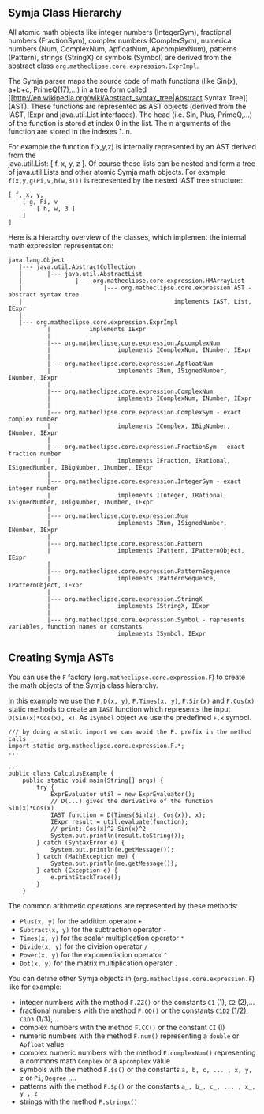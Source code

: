 ## Symja Class Hierarchy

All atomic math objects like integer numbers (IntegerSym), fractional numbers (FractionSym), 
complex numbers (ComplexSym), numerical numbers (Num, ComplexNum, ApfloatNum, ApcomplexNum), 
patterns (Pattern), strings (StringX) or symbols (Symbol) are derived from the abstract class 
`org.matheclipse.core.expression.ExprImpl`.

The Symja parser maps the source code of math functions (like Sin(x), a+b+c, PrimeQ(17),...) 
in a tree form called [[http://en.wikipedia.org/wiki/Abstract_syntax_tree|Abstract Syntax Tree]] (AST). These functions are represented as AST objects 
(derived from the IAST, IExpr and java.util.List interfaces). 
The head (i.e. Sin, Plus, PrimeQ,...) of the function is stored at index 0 in the list. 
The n arguments of the function are stored in the indexes 1..n.

For example the function f(x,y,z) is internally represented by an AST derived from the  
java.util.List: [ f, x, y, z ]. Of course these lists can be nested and form a tree of 
java.util.Lists and other atomic Symja math objects.
For example `f(x,y,g(Pi,v,h(w,3)))` is represented by the nested IAST tree structure: 

```
[ f, x, y, 
    [ g, Pi, v 
        [ h, w, 3 ] 
    ]
]
```

Here is a hierarchy overview of the classes, which implement the internal math expression representation: 

```
java.lang.Object
   |--- java.util.AbstractCollection
   |       |--- java.util.AbstractList
   |               |--- org.matheclipse.core.expression.HMArrayList
   |                       |--- org.matheclipse.core.expression.AST - abstract syntax tree
   |                                           implements IAST, List, IExpr
   |
   |--- org.matheclipse.core.expression.ExprImpl 
           |           implements IExpr
           |
           |--- org.matheclipse.core.expression.ApcomplexNum 
           |                   implements IComplexNum, INumber, IExpr
           |
           |--- org.matheclipse.core.expression.ApfloatNum 
           |                   implements INum, ISignedNumber, INumber, IExpr
           |
           |--- org.matheclipse.core.expression.ComplexNum 
           |                   implements IComplexNum, INumber, IExpr
           |
           |--- org.matheclipse.core.expression.ComplexSym - exact complex number
           |                   implements IComplex, IBigNumber, INumber, IExpr
           |
           |--- org.matheclipse.core.expression.FractionSym - exact fraction number
           |                   implements IFraction, IRational, ISignedNumber, IBigNumber, INumber, IExpr
           |
           |--- org.matheclipse.core.expression.IntegerSym - exact integer number 
           |                   implements IInteger, IRational, ISignedNumber, IBigNumber, INumber, IExpr
           |
           |--- org.matheclipse.core.expression.Num 
           |                   implements INum, ISignedNumber, INumber, IExpr
           |
           |--- org.matheclipse.core.expression.Pattern 
           |                   implements IPattern, IPatternObject, IExpr
           |
           |--- org.matheclipse.core.expression.PatternSequence 
           |                   implements IPatternSequence, IPatternObject, IExpr
           |
           |--- org.matheclipse.core.expression.StringX 
           |                   implements IStringX, IExpr
           |
           |--- org.matheclipse.core.expression.Symbol - represents variables, function names or constants
                               implements ISymbol, IExpr
```

## Creating Symja ASTs

You can use the `F` factory (`org.matheclipse.core.expression.F`) 
to create the math objects of the Symja class hierarchy. 

In this example we use the `F.D(x, y)`, `F.Times(x, y)`, `F.Sin(x)` 
and `F.Cos(x)` static methods to create an `IAST` function
which represents the input `D(Sin(x)*Cos(x), x)`.
As `ISymbol` object we use the predefined `F.x` symbol.

```
/// by doing a static import we can avoid the F. prefix in the method calls
import static org.matheclipse.core.expression.F.*;
...

...
public class CalculusExample {
	public static void main(String[] args) {
		try { 
			ExprEvaluator util = new ExprEvaluator(); 
			// D(...) gives the derivative of the function Sin(x)*Cos(x)
			IAST function = D(Times(Sin(x), Cos(x)), x);
			IExpr result = util.evaluate(function);
			// print: Cos(x)^2-Sin(x)^2
			System.out.println(result.toString());
		} catch (SyntaxError e) {
			System.out.println(e.getMessage());
		} catch (MathException me) {
			System.out.println(me.getMessage());
		} catch (Exception e) {
			e.printStackTrace();
		}
	}
```

The common arithmetic operations are represented by these methods:
* `Plus(x, y)` for the addition operator `+`
* `Subtract(x, y)` for the subtraction operator `-`
* `Times(x, y)` for the scalar multiplication operator `*`
* `Divide(x, y)` for the division operator `/`
* `Power(x, y)` for the exponentiation operator `^`
* `Dot(x, y)` for the matrix multiplication operator `.`
    
You can define other Symja objects in (`org.matheclipse.core.expression.F`) like for example:  
* integer numbers with the method `F.ZZ()` or the constants `C1` (1), `C2` (2),...
* fractional numbers with the method `F.QQ()` or the constants `C1D2` (1/2), `C1D3` (1/3),...
* complex numbers with the method `F.CC()` or the constant `CI` (I) 
* numeric numbers with the method `F.num()` representing a `double` or `Apfloat` value
* complex numeric numbers with the method `F.complexNum()` representing a commons math `Complex` or a `Apcomplex` value
* symbols with the method `F.$s()` or the constants `a, b, c, ... , x, y, z` or `Pi`, `Degree` ,...
* patterns with the method  `F.$p()` or the constants `a_, b_, c_, ... , x_, y_, z_` 
* strings with the method `F.stringx()` 